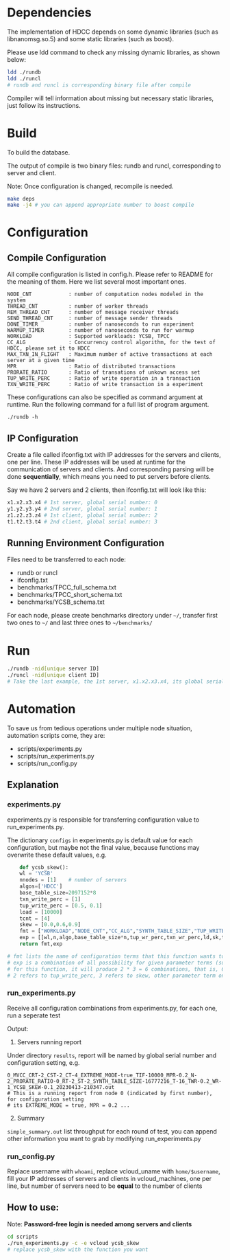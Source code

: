 # Dependencies
The implementation of HDCC depends on some dynamic libraries (such as libnanomsg.so.5) and some static libraries (such as boost).

Please use ldd command to check any missing dynamic libraries, as shown below:
```bash
ldd ./rundb
ldd ./runcl
# rundb and runcl is corresponding binary file after compile
```
Compiler will tell information about missing but necessary static libraries, just follow its instructions.

# Build
To build the database. 

The output of compile is two binary files: rundb and runcl, corresponding to server and client.

Note: Once configuration is changed, recompile is needed.
```bash
make deps
make -j4 # you can append appropriate number to boost compile
```

# Configuration
## Compile Configuration
All compile configuration is listed in config.h. Please refer to README for the meaning of them. Here we list several most important ones.
```
NODE_CNT            : number of computation nodes modeled in the system
THREAD_CNT	        : number of worker threads
REM_THREAD_CNT	    : number of message receiver threads
SEND_THREAD_CNT	    : number of message sender threads
DONE_TIMER          : number of nanoseconds to run experiment
WARMUP_TIMER		: number of nanoseconds to run for warmup
WORKLOAD            : Supported workloads: YCSB, TPCC
CC_ALG              : Concurrency control algorithm, for the test of HDCC, please set it to HDCC
MAX_TXN_IN_FLIGHT   : Maximum number of active transactions at each server at a given time
MPR                 : Ratio of distributed transactions
PRORATE_RATIO       : Ratio of transations of unkown access set
TUP_WRITE_PERC      : Ratio of write operation in a transaction 
TXN_WRITE_PERC      : Ratio of write transaction in a experiment
```
These configurations can also be specified as command argument at runtime. Run the following command for a full list of program argument.

    ./rundb -h

## IP Configuration
Create a file called ifconfig.txt with IP addresses for the servers and clients, one per line. These IP addresses will be used at runtime for the communication of servers and clients.
And corresponding parsing will be done **sequentially**, which means you need to put servers before clients.

Say we have 2 servers and 2 clients, then ifconfig.txt will look like this:
```bash
x1.x2.x3.x4 # 1st server, global serial number: 0
y1.y2.y3.y4 # 2nd server, global serial number: 1
z1.z2.z3.z4 # 1st client, global serial number: 2
t1.t2.t3.t4 # 2nd client, global serial number: 3
```

## Running Environment Configuration
Files need to be transferred to each node:
- rundb or runcl
- ifconfig.txt
- benchmarks/TPCC_full_schema.txt
- benchmarks/TPCC_short_schema.txt
- benchmarks/YCSB_schema.txt

For each node, please create benchmarks directory under `~/`, transfer first two ones to `~/` and last three ones to `~/benchmarks/`

# Run
```bash
./rundb -nid[unique server ID]
./runcl -nid[unique client ID]
# Take the last example, the 1st server, x1.x2.x3.x4, its global serial number is 0, then its unique server ID is 0 
```

# Automation
To save us from tedious operations under multiple node situation, automation scripts come, they are:
- scripts/experiments.py
- scripts/run_experiments.py
- scripts/run_config.py

## Explanation
### experiments.py
experiments.py is responsible for transferring configuration value to run_experiments.py.

The dictionary `configs` in experiments.py is default value for each configuration, but maybe not the final value, because functions may overwrite these default values, e.g.
```python
    def ycsb_skew():
    wl = 'YCSB'
    nnodes = [1]    # number of servers
    algos=['HDCC']
    base_table_size=2097152*8
    txn_write_perc = [1]
    tup_write_perc = [0.5, 0.1]
    load = [10000]
    tcnt = [4]
    skew = [0.0,0.6,0.9]
    fmt = ["WORKLOAD","NODE_CNT","CC_ALG","SYNTH_TABLE_SIZE","TUP_WRITE_PERC","TXN_WRITE_PERC","MAX_TXN_IN_FLIGHT","ZIPF_THETA","THREAD_CNT"]
    exp = [[wl,n,algo,base_table_size*n,tup_wr_perc,txn_wr_perc,ld,sk,thr] for thr,txn_wr_perc,tup_wr_perc,ld,n,sk,algo in itertools.product(tcnt,txn_write_perc,tup_write_perc,load,nnodes,skew,algos)]
    return fmt,exp

# fmt lists the name of configuration terms that this function wants to overwrite
# exp is a combination of all possibility for given parameter terms (such as wl, nnodes)
# for this function, it will produce 2 * 3 = 6 combinations, that is, 6 round tests
# 2 refers to tup_write_perc, 3 refers to skew, other parameter term only has 1 value
 ```

### run_experiments.py
Receive all configuration combinations from experiments.py, for each one, run a seperate test

Output:
1. Servers running report 

Under directory `results`, report will be named by global serial number and configuration setting, e.g.
```
0_MVCC_CRT-2_CST-2_CT-4_EXTREME_MODE-true_TIF-10000_MPR-0.2_N-2_PRORATE_RATIO-0_RT-2_ST-2_SYNTH_TABLE_SIZE-16777216_T-16_TWR-0.2_WR-1_YCSB_SKEW-0.1_20230413-210347.out
# This is a running report from node 0 (indicated by first number), for configuration setting
# its EXTREME_MODE = true, MPR = 0.2 ...
```

2. Summary

`simple_summary.out` list throughput for each round of test, you can append other information you want to grab by modifying run_experiments.py

### run_config.py
Replace username with `whoami`, replace vcloud_uname with `home/$username`, fill your IP addresses of servers and clients in vcloud_machines, one per line, but number of servers need to be **equal** to the number of clients

## How to use:
Note: **Password-free login is needed among servers and clients**
```bash
cd scripts
./run_experiments.py -c -e vcloud ycsb_skew 
# replace ycsb_skew with the function you want
```